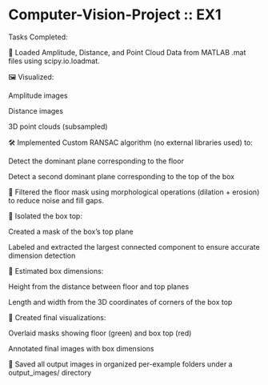 # Computer-Vision-Project :: EX1

Tasks Completed:

📂 Loaded Amplitude, Distance, and Point Cloud Data from MATLAB .mat files using scipy.io.loadmat.


🖼️ Visualized:

Amplitude images

Distance images

3D point clouds (subsampled)


🛠️ Implemented Custom RANSAC algorithm (no external libraries used) to:

Detect the dominant plane corresponding to the floor

Detect a second dominant plane corresponding to the top of the box


🧼 Filtered the floor mask using morphological operations (dilation + erosion) to reduce noise and fill gaps.


🧱 Isolated the box top:

Created a mask of the box’s top plane

Labeled and extracted the largest connected component to ensure accurate dimension detection


📐 Estimated box dimensions:

Height from the distance between floor and top planes

Length and width from the 3D coordinates of corners of the box top


🌈 Created final visualizations:

Overlaid masks showing floor (green) and box top (red)

Annotated final images with box dimensions


💾 Saved all output images in organized per-example folders under a output_images/ directory
